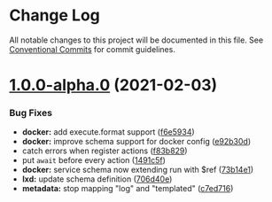 # Change Log

All notable changes to this project will be documented in this file.
See [Conventional Commits](https://conventionalcommits.org) for commit guidelines.

# [1.0.0-alpha.0](https://github.com/adaltas/node-nikita/compare/@nikitajs/docker@0.9.7...@nikitajs/docker@1.0.0-alpha.0) (2021-02-03)


### Bug Fixes

* **docker:** add execute.format support ([f6e5934](https://github.com/adaltas/node-nikita/commit/f6e5934dbbf8c0fa1abf23f43e1c24e697ccf40b))
* **docker:** improve schema support for docker config ([e92b30d](https://github.com/adaltas/node-nikita/commit/e92b30d2c11159f465b7ea9f4f3f851a4bf0cd79))
* catch errors when register actions ([f83b829](https://github.com/adaltas/node-nikita/commit/f83b82945d6784272f3d539a6ac7d30f3c968826))
* put `await` before every action ([1491c5f](https://github.com/adaltas/node-nikita/commit/1491c5f590fb7a317ed325f5a80a25a44d027794))
* **docker:** service schema now extending run with $ref ([73b14e1](https://github.com/adaltas/node-nikita/commit/73b14e19de6f5ba5bcca74b49c5915926720b471))
* **lxd:** update schema definition ([706d40e](https://github.com/adaltas/node-nikita/commit/706d40e10b934116e2bac9c5ca4d92045178b063))
* **metadata:** stop mapping "log" and "templated" ([c7ed716](https://github.com/adaltas/node-nikita/commit/c7ed716f0d4b0e562dcadd4d20156092abb9fb54))
